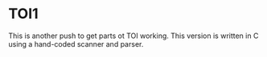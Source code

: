 # TOI1
This is another push to get parts ot TOI working. This version is written in C using a hand-coded scanner and parser.
